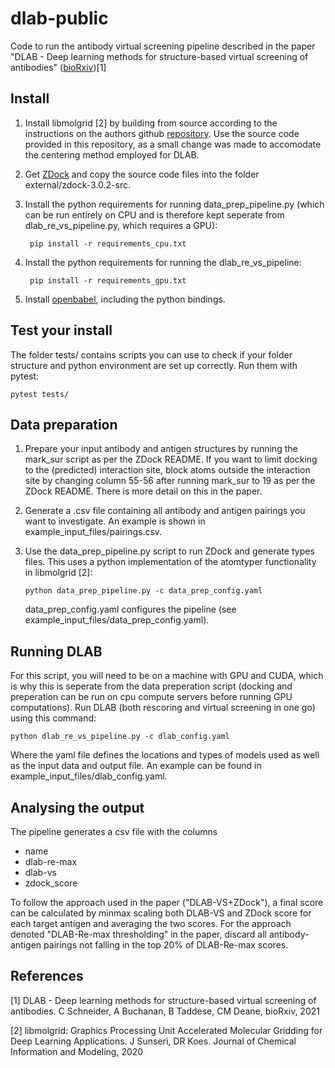 # dlab-public
Code to run the antibody virtual screening pipeline described in the paper "DLAB - Deep learning methods for structure-based virtual screening of antibodies" ([bioRxiv](https://www.biorxiv.org/content/10.1101/2021.02.12.430941v1))[1]

## Install
1. Install libmolgrid [2] by building from source according to the instructions on the authors github [repository](https://github.com/gnina/libmolgrid). Use the source code provided in this repository, as a small change was made to accomodate the centering method employed for DLAB. 
2. Get [ZDock](http://zdock.umassmed.edu/software/) and copy the source code files into the folder external/zdock-3.0.2-src.
3. Install the python requirements for running data_prep_pipeline.py (which can be run entirely on CPU and is therefore kept seperate from dlab_re_vs_pipeline.py, which requires a GPU):

		pip install -r requirements_cpu.txt  

4. Install the python requirements for running the dlab_re_vs_pipeline:

		pip install -r requirements_gpu.txt
		
5. Install [openbabel](https://github.com/openbabel/openbabel), including the python bindings.

## Test your install
The folder tests/ contains scripts you can use to check if your folder structure and python environment are set up correctly. Run them with pytest:

	pytest tests/

## Data preparation
1. Prepare your input antibody and antigen structures by running the mark_sur script as per the ZDock README. If you want to limit docking to the (predicted) interaction site, block atoms outside the interaction site by changing column 55-56 after running mark_sur to 19 as per the ZDock README. There is more detail on this in the paper.
2.  Generate a .csv file containing all antibody and antigen pairings you want to investigate. An example is shown in example_input_files/pairings.csv.
3.  Use the data\_prep\_pipeline.py script to run ZDock and generate types files. This uses a python implementation of the atomtyper functionality in libmolgrid [2]:

		python data_prep_pipeline.py -c data_prep_config.yaml
		
    data\_prep\_config.yaml configures the pipeline (see example_input_files/data_prep_config.yaml).

## Running DLAB
For this script, you will need to be on a machine with GPU and CUDA, which is why this is seperate from the data preperation script (docking and preperation can be run on cpu compute servers before running GPU computations). Run DLAB (both rescoring and virtual screening in one go) using this command:
		
	python dlab_re_vs_pipeline.py -c dlab_config.yaml

Where the yaml file defines the locations and types of models used as well as the input data and output file. An example can be found in example_input_files/dlab_config.yaml.

## Analysing the output
The pipeline generates a csv file with the columns
- name
- dlab-re-max
- dlab-vs
- zdock_score

To follow the approach used in the paper ("DLAB-VS+ZDock"), a final score can be calculated by minmax scaling both DLAB-VS and ZDock score for each target antigen and averaging the two scores. For the approach denoted "DLAB-Re-max thresholding" in the paper, discard all antibody-antigen pairings not falling in the top 20% of DLAB-Re-max scores. 

## References
[1] DLAB - Deep learning methods for structure-based virtual screening of antibodies. C Schneider, A Buchanan, B Taddese, CM Deane, bioRxiv, 2021

[2] libmolgrid: Graphics Processing Unit Accelerated Molecular Gridding for Deep Learning Applications. J Sunseri, DR Koes. Journal of Chemical Information and Modeling, 2020
